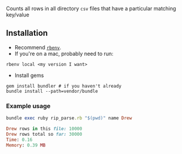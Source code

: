 Counts all rows in all directory `csv` files that have a particular matching key/value

## Installation
* Recommend [`rbenv`](https://github.com/rbenv/rbenv).
* If you're on a mac, probably need to run:

```
rbenv local <my version I want>
```

* Install gems

```
gem install bundler # if you haven't already
bundle install --path=vendor/bundle
```

### Example usage

```ruby
bundle exec ruby rip_parse.rb "$(pwd)" name Drew

Drew rows in this file: 10000
Drew rows total so far: 30000
Time: 0.16
Memory: 0.39 MB
```
